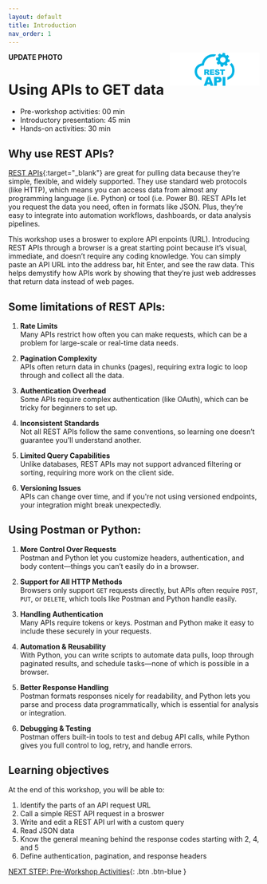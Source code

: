 ```yaml
---
layout: default
title: Introduction 
nav_order: 1
---
```

**UPDATE PHOTO**
<img src="images\rest-api-logo.png" style="float:right;width:180px;" alt="rest api icon">

# Using APIs to GET data

- Pre-workshop activities: 00 min 
- Introductory presentation: 45 min
- Hands-on activities: 30 min

## Why use REST APIs? 

[REST APIs](https://TOOL-URL-HERE.org/){:target="_blank"} are great for pulling data because they’re simple, flexible, and widely supported. They use standard web protocols (like HTTP), which means you can access data from almost any programming language (i.e. Python) or tool (i.e. Power BI). REST APIs let you request the data you need, often in formats like JSON. Plus, they’re easy to integrate into automation workflows, dashboards, or data analysis pipelines.

This workshop uses a broswer to explore API enpoints (URL). Introducing REST APIs through a browser is a great starting point because it’s visual, immediate, and doesn’t require any coding knowledge. You can simply paste an API URL into the address bar, hit Enter, and see the raw data. This helps demystify how APIs work by showing that they’re just web addresses that return data instead of web pages.

## Some limitations of REST APIs:

1. **Rate Limits**  
   Many APIs restrict how often you can make requests, which can be a problem for large-scale or real-time data needs.

2. **Pagination Complexity**  
   APIs often return data in chunks (pages), requiring extra logic to loop through and collect all the data.

3. **Authentication Overhead**  
   Some APIs require complex authentication (like OAuth), which can be tricky for beginners to set up.

4. **Inconsistent Standards**  
   Not all REST APIs follow the same conventions, so learning one doesn’t guarantee you’ll understand another.

5. **Limited Query Capabilities**  
   Unlike databases, REST APIs may not support advanced filtering or sorting, requiring more work on the client side.

6. **Versioning Issues**  
   APIs can change over time, and if you're not using versioned endpoints, your integration might break unexpectedly.

## Using Postman or Python:

1. **More Control Over Requests**  
   Postman and Python let you customize headers, authentication, and body content—things you can’t easily do in a browser.

2. **Support for All HTTP Methods**  
   Browsers only support `GET` requests directly, but APIs often require `POST`, `PUT`, or `DELETE`, which tools like Postman and Python handle easily.

3. **Handling Authentication**  
   Many APIs require tokens or keys. Postman and Python make it easy to include these securely in your requests.

4. **Automation & Reusability**  
   With Python, you can write scripts to automate data pulls, loop through paginated results, and schedule tasks—none of which is possible in a browser.

5. **Better Response Handling**  
   Postman formats responses nicely for readability, and Python lets you parse and process data programmatically, which is essential for analysis or integration.

6. **Debugging & Testing**  
   Postman offers built-in tools to test and debug API calls, while Python gives you full control to log, retry, and handle errors.


## Learning objectives 

At the end of this workshop, you will be able to:

1. Identify the parts of an API request URL
2. Call a simple REST API request in a broswer
3. Write and edit a REST API url with a custom query
4. Read JSON data 
5. Know the general meaning behind the response codes starting with 2, 4, and 5
6. Define authentication, pagination, and response headers
 
 
[NEXT STEP: Pre-Workshop Activities](pre-workshop.html){: .btn .btn-blue }
